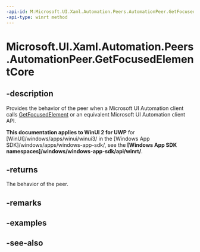 ```yaml
---
-api-id: M:Microsoft.UI.Xaml.Automation.Peers.AutomationPeer.GetFocusedElementCore
-api-type: winrt method
---
```


<!-- Method syntax
virtual protected object GetFocusedElementCore()
-->

# Microsoft.UI.Xaml.Automation.Peers.AutomationPeer.GetFocusedElementCore

## -description
Provides the behavior of the peer when a Microsoft UI Automation client calls [GetFocusedElement](automationpeer_getfocusedelement_1183614552.md) or an equivalent Microsoft UI Automation client API.

**This documentation applies to WinUI 2 for UWP** for [WinUI]/windows/apps/winui/winui3/ in the [Windows App SDK]/windows/apps/windows-app-sdk/, see the **[Windows App SDK namespaces]/windows/windows-app-sdk/api/winrt/**.

## -returns
The behavior of the peer.

## -remarks

## -examples

## -see-also
